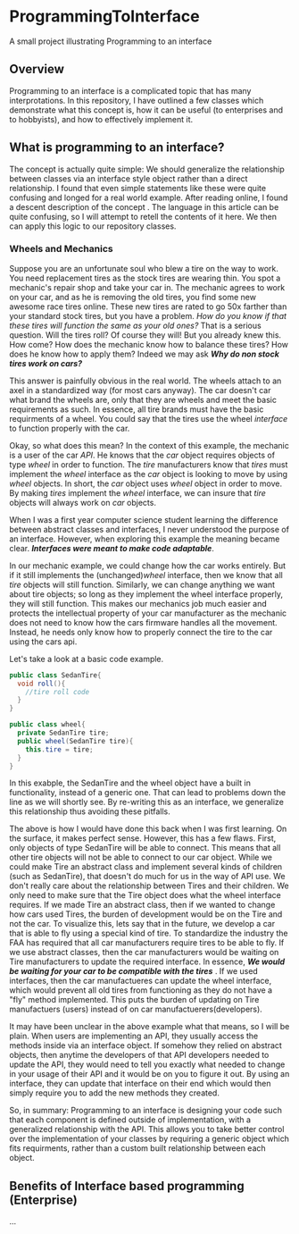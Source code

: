 # ProgrammingToInterface
A small project illustrating Programming to an interface

## Overview
Programming to an interface is a complicated topic that has many interprotations. 
In this repository, I have outlined a few classes which demonstrate what this concept is, how it can be useful (to enterprises and to hobbyists), and how to effectively implement it.

## What is programming to an interface?
The concept is actually quite simple: We should generalize the relationship between classes via an interface style object rather than a direct relationship. I found that even
simple statements like these were quite confusing and longed for a real world example. After reading online, I found a descent description of the concept <LINK TO WHEELS THING HERE>.
The language in this article can be quite confusing, so I will attempt to retell the contents of it here. We then can apply this logic to our repository classes.
  
  ### Wheels and Mechanics
  Suppose you are an unfortunate soul who blew a tire on the way to work. You need replacement tires as the stock tires are wearing thin. You spot a mechanic's repair shop and take your car in.
  The mechanic agrees to work on your car, and as he is removing the old tires, you find some new awesome race tires online. These new tires are rated to go 50x farther than your standard stock tires,
  but you have a problem. _How do you know if that these tires will function the same as your old ones?_ That is a serious question. Will the tires roll? Of course they will! But you already knew this. How come?
  How does the mechanic know how to balance these tires? How does he know how to apply them? Indeed we may ask **_Why do non stock tires work on cars?_**
  
  This answer is painfully obvious in the real world. The wheels attach to an axel in a standardized way (for most cars anyway). The car doesn't car what brand the wheels are, only that they are wheels and meet the basic 
  requirements as such. In essence, all tire brands must have the basic requirments of a wheel. You could say that the tires use the wheel _interface_ to function properly with the car.
  
  Okay, so what does this mean? In the context of this example, the mechanic is a user of the car _API_. He knows that the _car_ object requires objects of type _wheel_ in order to function. The _tire_ manufacturers know that 
  _tires_ must implement the _wheel_ interface as the _car_ object is looking to move by using _wheel_ objects. In short, the _car_ object uses _wheel_ object in order to move. By making _tires_ implement the _wheel_ interface,
  we can insure that _tire_ objects will always work on _car_ objects. 
  
  When I was a first year computer science student learning the difference between abstract classes and interfaces, I never understood the purpose of an interface. However, when exploring this example
  the meaning became clear. **_Interfaces were meant to make code adaptable_**. 
  
  In our mechanic example, we could change how the car works entirely. But if it still implements the (unchanged)_wheel_ interface, then we know that all _tire_ objects will still function. Similarly,
  we can change anything we want about tire objects; so long as they implement the wheel interface properly, they will still function. This makes our mechanics job much easier and protects the intellectual property of your car manufacturer
  as the mechanic does not need to know how the cars firmware handles all the movement. Instead, he needs only know how to properly connect the tire to the car using the cars api. 
  
  Let's take a look at a basic code example.
  
  ```java
  public class SedanTire{
    void roll(){
      //tire roll code
    }
  }
  
  public class wheel{
    private SedanTire tire;
    public wheel(SedanTire tire){
      this.tire = tire;
    }
  }
  ```
  In this exabple, the SedanTire and the wheel object have a built in functionality, instead of a generic one. That can lead to problems down the line as we will shortly see. By re-writing this as an interface,
  we generalize this relationship thus avoiding these pitfalls.
  
  The above is how I would have done this back when I was first learning. On the surface, it makes perfect sense. However, this has a few flaws. First, only objects of type SedanTire
  will be able to connect. This means that all other tire objects will not be able to connect to our car object. While we could make Tire an abstract class and implement several kinds of children
  (such as SedanTire), that doesn't do much for us in the way of API use. We don't really care about the relationship between Tires and their children. We only need to make sure that the Tire object does what the wheel interface requires.
  If we made Tire an abstract class, then if we wanted to change how cars used Tires, the burden of development would be on the Tire and not the car. To visualize this, lets say that in the future, we develop a car that is able to fly using a special kind of tire.
  To standardize the industry the FAA has required that all car manufacturers require tires to be able to fly. If we use abstract classes, then the car manufacturers would be waiting on Tire manufacturers to update the required interface. In essence, **_We would be waiting for your car to be compatible with the tires_**
  . If we used interfaces, then the car manufactueres can update the wheel interface, which would prevent all old tires from functioning as they do not have a "fly" method implemented. This puts the burden of updating on Tire manufactuers (users) instead of on car manufactuerers(developers).
  
  It may have been unclear in the above example what that means, so I will be plain. When users are implementing an API, they usually access the methods inside via an interface object. If somehow they relied on abstract objects, then anytime the developers of that API
  developers needed to update the API, they would need to tell you exactly what needed to change in your usage of their API and it would be on you to figure it out. By using an interface, they can update that interface on their end which would then simply require you to add the new methods they created.
  
  So, in summary: Programming to an interface is designing your code such that each component is defined outside of implementation, with a generalized relationship with the API. This allows you to take better control over the implementation of your classes
  by requiring a generic object which fits requirments, rather than a custom built relationship between each object.
  
## Benefits of Interface based programming (Enterprise)
  ...
